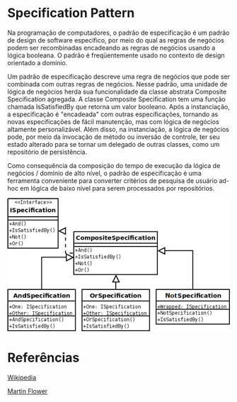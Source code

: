# Specification Pattern
Na programação de computadores, o padrão de especificação é um padrão de design de software específico, por meio do qual as regras de negócios podem ser recombinadas encadeando as regras de negócios usando a lógica booleana. O padrão é freqüentemente usado no contexto de design orientado a domínio.

Um padrão de especificação descreve uma regra de negócios que pode ser combinada com outras regras de negócios. Nesse padrão, uma unidade de lógica de negócios herda sua funcionalidade da classe abstrata Composite Specification agregada. A classe Composite Specification tem uma função chamada IsSatisfiedBy que retorna um valor booleano. Após a instanciação, a especificação é "encadeada" com outras especificações, tornando as novas especificações de fácil manutenção, mas com lógica de negócios altamente personalizável. Além disso, na instanciação, a lógica de negócios pode, por meio da invocação de método ou inversão de controle, ter seu estado alterado para se tornar um delegado de outras classes, como um repositório de persistência.

Como consequência da composição do tempo de execução da lógica de negócios / domínio de alto nível, o padrão de especificação é uma ferramenta conveniente para converter critérios de pesquisa de usuário ad-hoc em lógica de baixo nível para serem processados ​​por repositórios.


![Specification_UML.png](/.asserts/Specification_UML.png)

# Referências

[Wikipedia](https://en.wikipedia.org/wiki/Specification_pattern)

[Martin Flower](https://martinfowler.com/apsupp/spec.pdf)